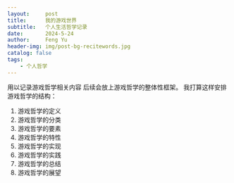```yaml
---
layout:     post
title:      我的游戏世界
subtitle:   个人生活哲学记录
date:       2024-5-24
author:     Feng Yu
header-img: img/post-bg-recitewords.jpg
catalog: false
tags:
    - 个人哲学
---
```


用以记录游戏哲学相关内容
后续会放上游戏哲学的整体性框架。
我打算这样安排游戏哲学的结构：

1. 游戏哲学的定义
2. 游戏哲学的分类
3. 游戏哲学的要素
4. 游戏哲学的特性
5. 游戏哲学的实现
6. 游戏哲学的实践
7. 游戏哲学的总结
8. 游戏哲学的展望